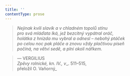 ```yaml
---
title: ''
contentType: prose
---
```


<section>

> 

> 

> 

> _Nejinak kvílí slavík a v chladném topolů stínu  
> pro svá mláďata lká, jež bezcitný vypátral oráč,  
> holátka z hnízda mu vybral a odnesl – nebohý ptáček  
> po celou noc pak pláče a znovu vždy plačtivou píseň  
> počíná, na větvi sedě, a plní okolí nářkem._

> — VERGILIUS  
> _Zpěvy rolnické, kn. IV., v__. 511–515,  
> přeložil O. Vaňorný_

</section>
